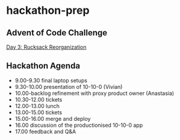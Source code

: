 # hackathon-prep

## Advent of Code Challenge 

[Day 3: Rucksack Reorganization](https://adventofcode.com/2022/day/3)


## Hackathon Agenda 

- 9.00-9.30 final laptop setups
- 9.30-10.00 presentation of 10-10-0 (Vivian)
- 10.00-backlog refinement with proxy product owner (Anastasia)
- 10.30-12.00 tickets
- 12.00-13.00 lunch
- 13.00-15.00 tickets
- 15.00-16.00 merge and deploy
- 16.00 discussion of the productionised 10-10-0 app
- 17.00 feedback and Q&A
